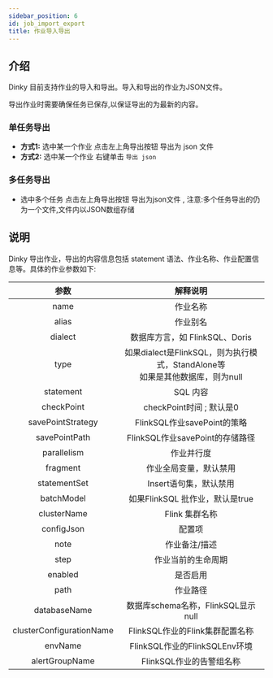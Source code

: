 ```yaml
---
sidebar_position: 6
id: job_import_export
title: 作业导入导出
---
```




## 介绍

Dinky 目前支持作业的导入和导出。导入和导出的作业为JSON文件。

导出作业时需要确保任务已保存,以保证导出的为最新的内容。

### 单任务导出

- **方式1:** 选中某一个作业 点击左上角导出按钮 导出为 json 文件
- **方式2:** 选中某一个作业 右键单击 `导出 json`

### 多任务导出

- 选中多个任务 点击左上角导出按钮 导出为json文件 , 注意:多个任务导出的仍为一个文件,文件内以JSON数组存储

## 说明

Dinky 导出作业，导出的内容信息包括 statement 语法、作业名称、作业配置信息等。具体的作业参数如下:

|           参数           |                            解释说明                             |
| :----------------------: |:-----------------------------------------------------------:|
|           name           |                            作业名称                             |
|          alias           |                            作业别名                             |
|         dialect          |                   数据库方言，如 FlinkSQL、Doris                    |
|           type           | 如果dialect是FlinkSQL，则为执行模式，StandAlone等<br/>  如果是其他数据库，则为null |
|        statement         |                           SQL 内容                            |
|        checkPoint        |                     checkPoint时间 ; 默认是0                     |
|    savePointStrategy     |                   FlinkSQL作业savePoint的策略                    |
|      savePointPath       |                  FlinkSQL作业savePoint的存储路径                   |
|       parallelism        |                            作业并行度                            |
|         fragment         |                         作业全局变量，默认禁用                         |
|       statementSet       |                       Insert语句集，默认禁用                        |
|        batchModel        |                   如果FlinkSQL 批作业，默认是true                    |
|       clusterName        |                         Flink 集群名称                          |
|        configJson        |                             配置项                             |
|           note           |                           作业备注/描述                           |
|           step           |                          作业当前的生命周期                          |
|         enabled          |                            是否启用                             |
|           path           |                            作业路径                             |
|       databaseName       |                 数据库schema名称，FlinkSQL显示null                  |
| clusterConfigurationName |                   FlinkSQL作业的Flink集群配置名称                    |
|         envName          |                  FlinkSQL作业的FlinkSQLEnv环境                   |
|      alertGroupName      |                      FlinkSQL作业的告警组名称                       |



